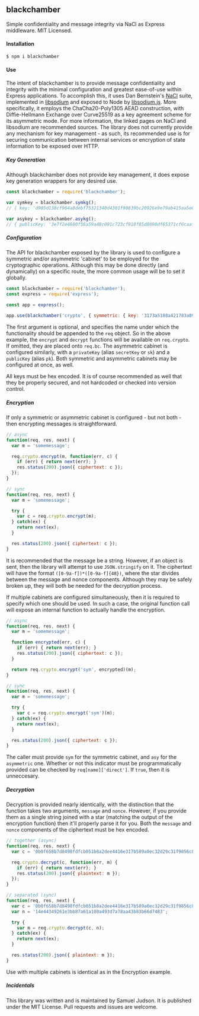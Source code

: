 ## blackchamber

Simple confidentiality and message integrity via NaCl as Express middleware. MIT Licensed.

#### Installation

```sh
$ npm i blackchamber
```

#### Use

The intent of blackchamber is to provide message confidentiality and integrity with the minimal configuration and greatest ease-of-use within Express applications. To accomplish this, it uses Dan Bernstein's [NaCl](https://nacl.cr.yp.to/) suite, implemented in [libsodium](https://download.libsodium.org/doc/) and exposed to Node by [libsodium.js](https://github.com/jedisct1/libsodium.js). More specifically, it employs the ChaCha20-Poly1305 AEAD construction, with Diffie-Hellmann Exchange over Curve25519 as a key agreement scheme for its asymmetric mode. For more information, the linked pages on NaCl and libsodium are recommended sources. The library does not currently provide any mechanism for key management - as such, its recommended use is for securing communication between internal services or encryption of state information to be exposed over HTTP.

##### Key Generation

Although blackchamber does not provide key management, it does expose key generation wrappers for any desired use.

```js
const blackchamber = require('blackchamber');

var symkey = blackchamber.symkg();
// { key: 'd905d138cf964a8debf75321340d4301f90839bc20926e9e79ab415aa5e65bac', keyType: 'chacha20poly1305' }

var asykey = blackchamber.asykg();
// { publicKey: '3e7f2e4680f56a59a48c091c723cf918f85d8090df65371cf6caaf141521ed62', privateKey:'c981761d12e0d616e092e2fd30cfc2e827ae025e6d039cb7dc51fbafb62873f9', keyType: 'curve25519' }
```

##### Configuration

The API for blackchamber exposed by the library is used to configure a symmetric and/or asymmetric 'cabinet' to be employed for the cryptographic operations. Although this may be done directly (and dynamically) on a specific route, the more common usage will be to set it globally.

```js
const blackchamber = require('blackchamber');
const express = require('express');

const app = express();

app.use(blackchamber('crypto', { symmetric: { key: '3173a5188a421783a89b7f5910a57f42c830cb5bfe7c7174d1847655650fae4b' } }));
```

The first argument is optional, and specifies the name under which the functionality should be appended to the `req` object. So in the above example, the `encrypt` and `decrypt` functions will be available on `req.crypto`. If omitted, they are placed onto `req.bc`. The asymmetric cabinet is configured similarly, with a `privateKey` (alias `secretKey` or `sk`) and a `publicKey` (alias `pk`). Both symmetric and asymmetric cabinets may be configured at once, as well.

All keys must be hex encoded. It is of course recommended as well that they be properly secured, and not hardcoded or checked into version control.

##### Encryption

If only a symmetric or asymmetric cabinet is configured - but not both - then encrypting messages is straightforward.

```js
// async
function(req, res, next) {
  var m = 'somemessage';

  req.crypto.encrypt(m, function(err, c) {
    if (err) { return next(err); }
    res.status(200).json({ ciphertext: c });
  });
}

// sync
function(req, res, next) {
  var m = 'somemessage';

  try {
    var c = req.crypto.encrypt(m);
  } catch(ex) {
    return next(ex);
  }

  res.status(200).json({ ciphertext: c });
}
```

It is recommended that the message be a string. However, if an object is sent, then the library will attempt to use `JSON.stringify` on it. The ciphertext will have the format `([0-9a-f])*([0-9a-f]{48})`, where the star divides between the message and nonce components. Although they may be safely broken up, they will both be needed for the decryption process.

If multiple cabinets are configured simultaneously, then it is required to specify which one should be used. In such a case, the original function call will expose an internal function to actually handle the encryption.

```js
// async
function(req, res, next) {
  var m = 'somemessage';

  function encrypted(err, c) {
    if (err) { return next(err); }
    res.status(200).json({ ciphertext: c });
  }

  return req.crypto.encrypt('sym', encrypted)(m);
}

// sync
function(req, res, next) {
  var m = 'somemessage';

  try {
    var c = req.crypto.encrypt('sym')(m);
  } catch(ex) {
    return next(ex);
  }

  res.status(200).json({ ciphertext: c });
}
```

The caller must provide `sym` for the symmetric cabinet, and `asy` for the `asymmetric` one. Whether or not this indicator must be programmatically provided can be checked by `req[name]['direct']`. If `true`, then it is unneccesary.

##### Decryption

Decryption is provided nearly identically, with the distinction that the function takes two arguments, `message` and `nonce`. However, if you provide them as a single string joined with a star (matching the output of the encryption function) then it'll properly parse it for you. Both the `message` and `nonce` components of the ciphertext must be hex encoded.

```js
// together (async)
function(req, res, next) {
  var c = '0b0f658b7d8498fdfcb051b8a2dee4416e317b589a0ec32d29c31f9856c8d2b49057c633*14e44349261e3bb87a61a100a493d7a78aa43b83b66d7483';

  req.crypto.decrypt(c, function(err, m) {
    if (err) { return next(err); }
    res.status(200).json({ plaintext: m });
  });
}

// separated (sync)
function(req, res, next) {
  var c = '0b0f658b7d8498fdfcb051b8a2dee4416e317b589a0ec32d29c31f9856c8d2b49057c633';
  var n = '14e44349261e3bb87a61a100a493d7a78aa43b83b66d7483';

  try {
    var m = req.crypto.decrypt(c, n);
  } catch(ex) {
    return next(ex);
  }

  res.status(200).json({ plaintext: m });
}

```

Use with multiple cabinets is identical as in the Encryption example.

##### Incidentals

This library was written and is maintained by Samuel Judson. It is published under the MIT License. Pull requests and issues are welcome.
